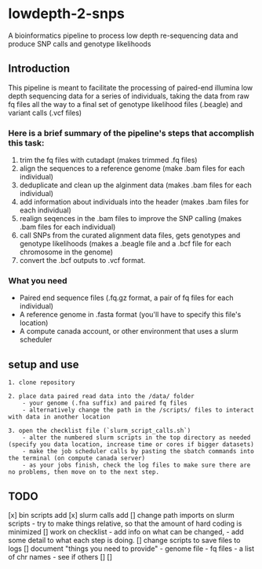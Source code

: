 # lowdepth-2-snps
A bioinformatics pipeline to process low depth re-sequencing data and produce SNP calls and genotype likelihoods

## Introduction

This pipeline is meant to facilitate the processing of paired-end illumina low depth sequencing data for a series of individuals, taking the data from raw fq files all the way to a final set of genotype likelihood files (.beagle) and variant calls (.vcf files)

### Here is a brief summary of the pipeline's steps that accomplish this task:
1. trim the fq files with cutadapt (makes trimmed .fq files)
2. align the sequences to a reference genome (make .bam files for each individual)
3. deduplicate and clean up the alginment data (makes .bam files for each individual)
4. add information about individuals into the header  (makes .bam files for each individual)
5. realign seqences in the .bam files to improve the SNP calling (makes .bam files for each individual)
6. call SNPs from the curated alignment data files, gets genotypes and genotype likelihoods (makes a .beagle file and a .bcf file for each chromosome in the genome)
7. convert the .bcf outputs to .vcf format.

### What you need
- Paired end sequence files (.fq.gz format, a pair of fq files for each individual)
- A reference genome in .fasta format (you'll have to specify this file's location)
- A compute canada account, or other environment that uses a slurm scheduler

## setup and use

	1. clone repository

	2. place data paired read data into the /data/ folder 
		- your genome (.fna suffix) and paired fq files
		- alternatively change the path in the /scripts/ files to interact with data in another location

	3. open the checklist file (`slurm_script_calls.sh`)
		- alter the numbered slurm scripts in the top directory as needed (specify you data location, increase time or cores if bigger datasets)
		- make the job scheduler calls by pasting the sbatch commands into the terminal (on compute canada server)
		- as your jobs finish, check the log files to make sure there are no problems, then move on to the next step.









## TODO
[x] bin scripts add
[x] slurm calls add
[] change path imports on slurm scripts
	- try to make things relative, so that the amount of hard coding is minimized
[] work on checklist
	- add info on what can be changed, 
	- add some detail to what each step is doing.
[] change scripts to save files to logs
[] document "things you need to provide"
	- genome file
	- fq files
	- a list of chr names
	- see if others
[]
[]
